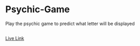 # Psychic-Game
Play the psychic game to predict what letter will be displayed
##
[Live Link](https://rfoss28.github.io/Psychic-Game/)
